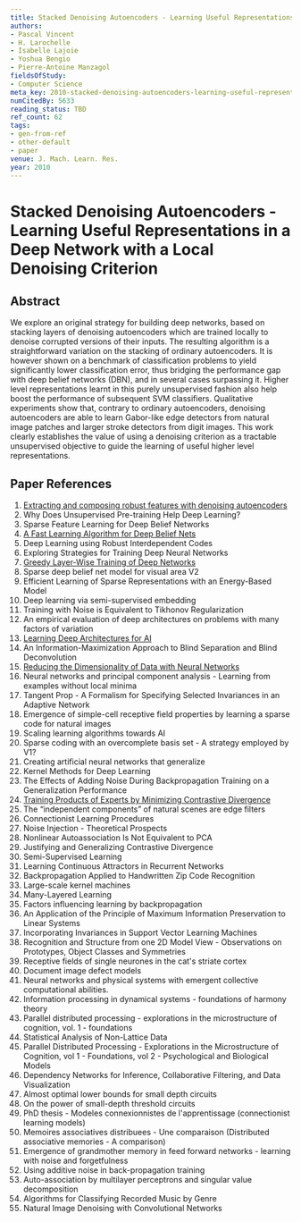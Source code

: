 ```yaml
---
title: Stacked Denoising Autoencoders - Learning Useful Representations in a Deep Network with a Local Denoising Criterion
authors:
- Pascal Vincent
- H. Larochelle
- Isabelle Lajoie
- Yoshua Bengio
- Pierre-Antoine Manzagol
fieldsOfStudy:
- Computer Science
meta_key: 2010-stacked-denoising-autoencoders-learning-useful-representations-in-a-deep-network-with-a-local-denoising-criterion
numCitedBy: 5633
reading_status: TBD
ref_count: 62
tags:
- gen-from-ref
- other-default
- paper
venue: J. Mach. Learn. Res.
year: 2010
---
```


# Stacked Denoising Autoencoders - Learning Useful Representations in a Deep Network with a Local Denoising Criterion

## Abstract

We explore an original strategy for building deep networks, based on stacking layers of denoising autoencoders which are trained locally to denoise corrupted versions of their inputs. The resulting algorithm is a straightforward variation on the stacking of ordinary autoencoders. It is however shown on a benchmark of classification problems to yield significantly lower classification error, thus bridging the performance gap with deep belief networks (DBN), and in several cases surpassing it. Higher level representations learnt in this purely unsupervised fashion also help boost the performance of subsequent SVM classifiers. Qualitative experiments show that, contrary to ordinary autoencoders, denoising autoencoders are able to learn Gabor-like edge detectors from natural image patches and larger stroke detectors from digit images. This work clearly establishes the value of using a denoising criterion as a tractable unsupervised objective to guide the learning of useful higher level representations.

## Paper References

1. [Extracting and composing robust features with denoising autoencoders](2008-extracting-and-composing-robust-features-with-denoising-autoencoders)
2. Why Does Unsupervised Pre-training Help Deep Learning?
3. Sparse Feature Learning for Deep Belief Networks
4. [A Fast Learning Algorithm for Deep Belief Nets](2006-a-fast-learning-algorithm-for-deep-belief-nets)
5. Deep Learning using Robust Interdependent Codes
6. Exploring Strategies for Training Deep Neural Networks
7. [Greedy Layer-Wise Training of Deep Networks](2006-greedy-layer-wise-training-of-deep-networks)
8. Sparse deep belief net model for visual area V2
9. Efficient Learning of Sparse Representations with an Energy-Based Model
10. Deep learning via semi-supervised embedding
11. Training with Noise is Equivalent to Tikhonov Regularization
12. An empirical evaluation of deep architectures on problems with many factors of variation
13. [Learning Deep Architectures for AI](2007-learning-deep-architectures-for-ai)
14. An Information-Maximization Approach to Blind Separation and Blind Deconvolution
15. [Reducing the Dimensionality of Data with Neural Networks](2006-reducing-the-dimensionality-of-data-with-neural-networks)
16. Neural networks and principal component analysis - Learning from examples without local minima
17. Tangent Prop - A Formalism for Specifying Selected Invariances in an Adaptive Network
18. Emergence of simple-cell receptive field properties by learning a sparse code for natural images
19. Scaling learning algorithms towards AI
20. Sparse coding with an overcomplete basis set - A strategy employed by V1?
21. Creating artificial neural networks that generalize
22. Kernel Methods for Deep Learning
23. The Effects of Adding Noise During Backpropagation Training on a Generalization Performance
24. [Training Products of Experts by Minimizing Contrastive Divergence](2002-training-products-of-experts-by-minimizing-contrastive-divergence)
25. The “independent components” of natural scenes are edge filters
26. Connectionist Learning Procedures
27. Noise Injection - Theoretical Prospects
28. Nonlinear Autoassociation Is Not Equivalent to PCA
29. Justifying and Generalizing Contrastive Divergence
30. Semi-Supervised Learning
31. Learning Continuous Attractors in Recurrent Networks
32. Backpropagation Applied to Handwritten Zip Code Recognition
33. Large-scale kernel machines
34. Many-Layered Learning
35. Factors influencing learning by backpropagation
36. An Application of the Principle of Maximum Information Preservation to Linear Systems
37. Incorporating Invariances in Support Vector Learning Machines
38. Recognition and Structure from one 2D Model View - Observations on Prototypes, Object Classes and Symmetries
39. Receptive fields of single neurones in the cat's striate cortex
40. Document image defect models
41. Neural networks and physical systems with emergent collective computational abilities.
42. Information processing in dynamical systems - foundations of harmony theory
43. Parallel distributed processing - explorations in the microstructure of cognition, vol. 1 - foundations
44. Statistical Analysis of Non-Lattice Data
45. Parallel Distributed Processing - Explorations in the Microstructure of Cognition, vol 1 - Foundations, vol 2 - Psychological and Biological Models
46. Dependency Networks for Inference, Collaborative Filtering, and Data Visualization
47. Almost optimal lower bounds for small depth circuits
48. On the power of small-depth threshold circuits
49. PhD thesis - Modeles connexionnistes de l'apprentissage (connectionist learning models)
50. Memoires associatives distribuees - Une comparaison (Distributed associative memories - A comparison)
51. Emergence of grandmother memory in feed forward networks - learning with noise and forgetfulness
52. Using additive noise in back-propagation training
53. Auto-association by multilayer perceptrons and singular value decomposition
54. Algorithms for Classifying Recorded Music by Genre
55. Natural Image Denoising with Convolutional Networks

